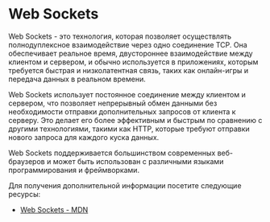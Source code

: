 # Web Sockets

Web Sockets - это технология, которая позволяет осуществлять полнодуплексное взаимодействие через одно соединение TCP. Она обеспечивает реальное время, двустороннее взаимодействие между клиентом и сервером, и обычно используется в приложениях, которым требуется быстрая и низколатентная связь, таких как онлайн-игры и передача данных в реальном времени.

Web Sockets использует постоянное соединение между клиентом и сервером, что позволяет непрерывный обмен данными без необходимости отправки дополнительных запросов от клиента к серверу. Это делает его более эффективным и быстрым по сравнению с другими технологиями, такими как HTTP, которые требуют отправки нового запроса для каждого куска данных.

Web Sockets поддерживается большинством современных веб-браузеров и может быть использован с различными языками программирования и фреймворками.

Для получения дополнительной информации посетите следующие ресурсы:

- [Web Sockets - MDN](https://developer.mozilla.org/en-US/docs/Web/API/WebSockets_API)
